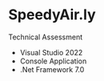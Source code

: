 # SpeedyAir.ly
Technical Assessment

- Visual Studio 2022
- Console Application
- .Net Framework 7.0
